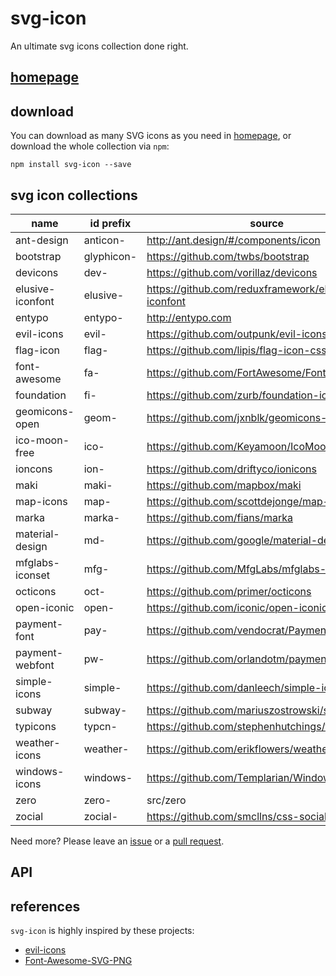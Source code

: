 svg-icon
========

An ultimate svg icons collection done right.

## [homepage][homepage]

## download

You can download as many SVG icons as you need in [homepage][homepage], or download the whole collection via `npm`:

```shell
npm install svg-icon --save
```

## svg icon collections

name | id prefix | source | supported
----|----|----|----
ant-design       | anticon-   | http://ant.design/#/components/icon                 | yes
bootstrap        | glyphicon- | https://github.com/twbs/bootstrap                   | yes
devicons         | dev-       | https://github.com/vorillaz/devicons                | no
elusive-iconfont | elusive-   | https://github.com/reduxframework/elusive-iconfont  | no
entypo           | entypo-    | http://entypo.com                                   | no
evil-icons       | evil-      | https://github.com/outpunk/evil-icons               | yes
flag-icon        | flag-      | https://github.com/lipis/flag-icon-css              | yes
font-awesome     | fa-        | https://github.com/FortAwesome/Font-Awesome         | yes
foundation       | fi-        | https://github.com/zurb/foundation-icon-fonts       | no
geomicons-open   | geom-      | https://github.com/jxnblk/geomicons-open            | no
ico-moon-free    | ico-       | https://github.com/Keyamoon/IcoMoon-Free            | no
ioncons          | ion-       | https://github.com/driftyco/ionicons                | yes
maki             | maki-      | https://github.com/mapbox/maki                      | no
map-icons        | map-       | https://github.com/scottdejonge/map-icons           | no
marka            | marka-     | https://github.com/fians/marka                      | no
material-design  | md-        | https://github.com/google/material-design-icons     | yes
mfglabs-iconset  | mfg-       | https://github.com/MfgLabs/mfglabs-iconset          | no
octicons         | oct-       | https://github.com/primer/octicons                  | yes
open-iconic      | open-      | https://github.com/iconic/open-iconic               | no
payment-font     | pay-       | https://github.com/vendocrat/PaymentFont            | no
payment-webfont  | pw-        | https://github.com/orlandotm/payment-webfont        | no
simple-icons     | simple-    | https://github.com/danleech/simple-icons            | no
subway           | subway-    | https://github.com/mariuszostrowski/subway          | no
typicons         | typcn-     | https://github.com/stephenhutchings/typicons.font   | no
weather-icons    | weather-   | https://github.com/erikflowers/weather-icons        | no
windows-icons    | windows-   | https://github.com/Templarian/WindowsIcons          | no
zero             | zero-      | src/zero                                            | yes
zocial           | zocial-    | https://github.com/smcllns/css-social-buttons       | no

Need more? Please leave an [issue][issues] or a [pull request][pull-requests].

## API

## references

`svg-icon` is highly inspired by these projects:
 
* [evil-icons](https://github.com/outpunk/evil-icons)
* [Font-Awesome-SVG-PNG](https://github.com/encharm/Font-Awesome-SVG-PNG)

[homepage]: http://leungwensen.github.io/svg-icon/ "homepage"
[issues]: https://github.com/leungwensen/svg-icon/issues "issues"
[pull-requests]: https://github.com/leungwensen/svg-icon/pulls "pull requests"
